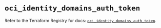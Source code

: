 # `oci_identity_domains_auth_token`

Refer to the Terraform Registry for docs: [`oci_identity_domains_auth_token`](https://registry.terraform.io/providers/oracle/oci/6.18.0/docs/resources/identity_domains_auth_token).

